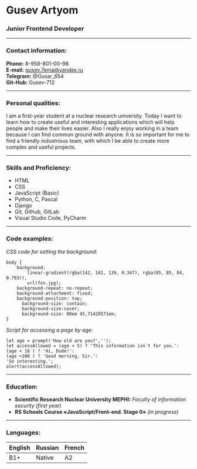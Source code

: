 # **Gusev Artyom**
### **Junior Frontend Developer**
*******
### **Contact information:**
**Phone:** 8-958-801-00-98   
**E-mail:** gusev.7ema@yandex.ru   
**Telegram:** @Gusar_654   
**Git-Hub:** Gusev-712

*******

### **Personal qualities:**
I am a first-year student at a nuclear research university. Today I want to learn how to create useful and interesting applications which will help people and make their lives easier. Also I really enjoy working in a team because I can find common ground with anyone. It is so important for me to find a friendly industrious team, with which I be able to create more complex and useful projects.

*******

### **Skills and Proficiency:**
- HTML
- CSS
- JavaScript (Basic)
- Python, C, Pascal
- Django
- Git, Github, GitLab
- Visual Studio Code, PyCharm

*******

### **Code examples:**
*CSS code for setting the background:*

```
body {
	background: 
		linear-gradient(rgba(142, 141, 139, 0.347), rgba(85, 85, 84, 0.703)), 
		url(fon.jpg);
	background-repeat: no-repeat;
	background-attachment: fixed;
	background-position: top; 
      background-size: contain;
      background-size:cover;
      background-size: 80em 45,71428571em;   
}
```

*Script for accessing a page by age:*

```
let age = prompt('How old are you?','');
let accessAllowed = (age < 5) ? 'This information isn`t for you.': 
(age < 18 ) ? 'Hi, Dude!':
(age <100 ) ? 'Good morning, Sir.':
'So interesting.';
alert(accessAllowed);
```

********

### **Education:**
- **Scientific Research Nuclear University MEPHI:** *Faculty of information security (first year)*
- **RS Schools Course «JavaScript/Front-end. Stage 0»** *(in progress)*

********

### **Languages:**

|   English   |  Russian   |  French  |
|-------------|------------|----------|
|     B1+     |   Native   |    A2    | 